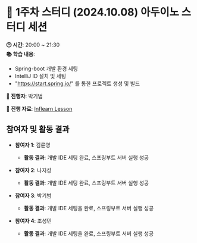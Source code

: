# 📑 1주차 스터디 (2024.10.08) 아두이노 스터디 세션

**🕒 시간**: 20:00 ~ 21:30  
**📚 학습 내용**:  
- Spring-boot 개발 환경 세팅
- IntelliJ ID 설치 및 세팅
- "https://start.spring.io/" 를 통한 프로젝트 생성 및 빌드

**👤 진행자**: 박기범

**🔗 진행 자료**: [Inflearn Lesson](https://www.inflearn.com/course/%EC%8A%A4%ED%94%84%EB%A7%81-%EC%9E%85%EB%AC%B8-%EC%8A%A4%ED%94%84%EB%A7%81%EB%B6%80%ED%8A%B8/dashboard)

## 참여자 및 활동 결과

- **참여자 1**: 김륜영  
  - **활동 결과**: 개발 IDE 세팅 완료, 스프링부트 서버 실행 성공

- **참여자 2**: 나지성  
  - **활동 결과**: 개발 IDE 세팅 완료, 스프링부트 서버 실행 성공

- **참여자 3**: 박기범  
  - **활동 결과**: 개발 IDE 세팅을 완료, 스프링부트 서버 실행 성공

- **참여자 4**: 조성민  
  - **활동 결과**: 개발 IDE 세팅을 완료, 스프링부트 서버 실행 성공
